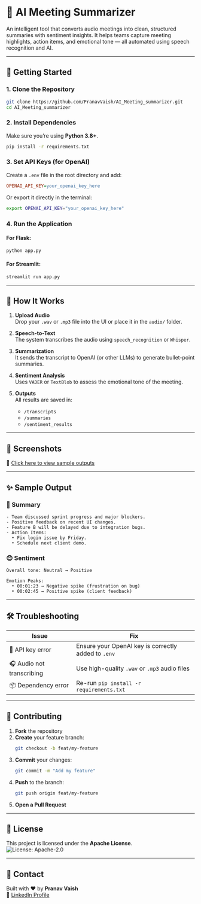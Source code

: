 # 🎹 AI Meeting Summarizer

An intelligent tool that converts audio meetings into clean, structured summaries with sentiment insights. It helps teams capture meeting highlights, action items, and emotional tone — all automated using speech recognition and AI.

---

## 🚀 Getting Started

### 1. Clone the Repository

```bash
git clone https://github.com/PranavVaish/AI_Meeting_summarizer.git
cd AI_Meeting_summarizer
```

### 2. Install Dependencies

Make sure you’re using **Python 3.8+**.

```bash
pip install -r requirements.txt
```

### 3. Set API Keys (for OpenAI)

Create a `.env` file in the root directory and add:

```ini
OPENAI_API_KEY=your_openai_key_here
```

Or export it directly in the terminal:

```bash
export OPENAI_API_KEY="your_openai_key_here"
```

### 4. Run the Application

#### For Flask:

```bash
python app.py
```

#### For Streamlit:

```bash
streamlit run app.py
```

---

## 🧐 How It Works

1. **Upload Audio**\
   Drop your `.wav` or `.mp3` file into the UI or place it in the `audio/` folder.

2. **Speech-to-Text**\
   The system transcribes the audio using `speech_recognition` or `Whisper`.

3. **Summarization**\
   It sends the transcript to OpenAI (or other LLMs) to generate bullet-point summaries.

4. **Sentiment Analysis**\
   Uses `VADER` or `TextBlob` to assess the emotional tone of the meeting.

5. **Outputs**\
   All results are saved in:

   - `/transcripts`
   - `/summaries`
   - `/sentiment_results`

---

## 📸 Screenshots

📂 [Click here to view sample outputs](https://drive.google.com/drive/folders/1Sv5XDUT5-_jNQICXA7LiUjCHpwBChXbE?usp=drive_link)

---

## ✨ Sample Output

### 📄 Summary

```
- Team discussed sprint progress and major blockers.
- Positive feedback on recent UI changes.
- Feature B will be delayed due to integration bugs.
- Action Items:
  • Fix login issue by Friday.
  • Schedule next client demo.
```

### 😊 Sentiment

```
Overall tone: Neutral → Positive

Emotion Peaks:
  • 00:01:23 → Negative spike (frustration on bug)
  • 00:02:45 → Positive spike (client feedback)
```

---

## 🛠️ Troubleshooting

| Issue                     | Fix                                                 |
| ------------------------- | --------------------------------------------------- |
| 🔐 API key error          | Ensure your OpenAI key is correctly added to `.env` |
| 🎧 Audio not transcribing | Use high-quality `.wav` or `.mp3` audio files       |
| 📦 Dependency error       | Re-run `pip install -r requirements.txt`            |

---

## 🤝 Contributing

1. **Fork** the repository
2. **Create** your feature branch:
   ```bash
   git checkout -b feat/my-feature
   ```
3. **Commit** your changes:
   ```bash
   git commit -m "Add my feature"
   ```
4. **Push** to the branch:
   ```bash
   git push origin feat/my-feature
   ```
5. **Open a Pull Request**

---

## 📜 License

This project is licensed under the **Apache License**.\
![License: Apache-2.0](https://img.shields.io/badge/License-Apache%202.0-blue.svg)


---

## 🙋 Contact

Built with ❤️ by **Pranav Vaish**\
📧 [LinkedIn Profile](https://www.linkedin.com/in/pranavvaish20)
